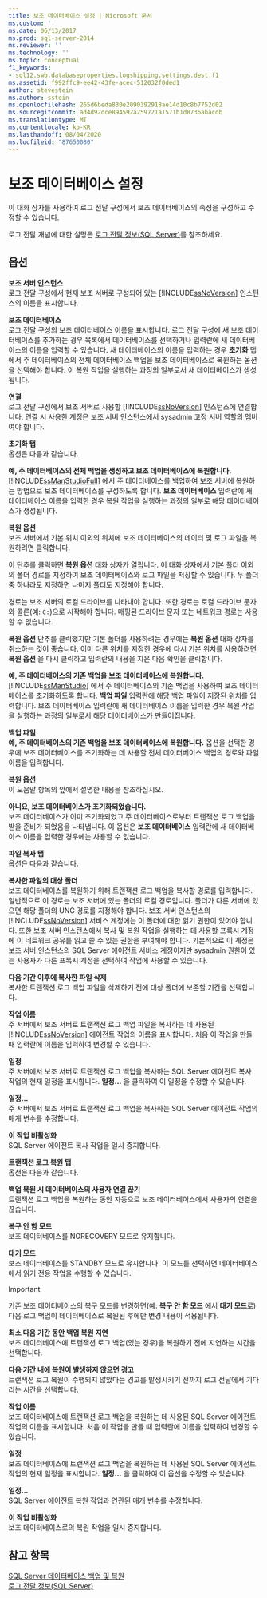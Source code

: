 ```yaml
---
title: 보조 데이터베이스 설정 | Microsoft 문서
ms.custom: ''
ms.date: 06/13/2017
ms.prod: sql-server-2014
ms.reviewer: ''
ms.technology: ''
ms.topic: conceptual
f1_keywords:
- sql12.swb.databaseproperties.logshipping.settings.dest.f1
ms.assetid: f992ffc9-ee42-43fe-acec-512032f0ded1
author: stevestein
ms.author: sstein
ms.openlocfilehash: 265d6beda830e2090392918ae14d10c8b7752d02
ms.sourcegitcommit: ad4d92dce894592a259721a1571b1d8736abacdb
ms.translationtype: MT
ms.contentlocale: ko-KR
ms.lasthandoff: 08/04/2020
ms.locfileid: "87650080"
---
```

# <a name="secondary-database-settings"></a>보조 데이터베이스 설정
  이 대화 상자를 사용하여 로그 전달 구성에서 보조 데이터베이스의 속성을 구성하고 수정할 수 있습니다.  
  
 로그 전달 개념에 대한 설명은 [로그 전달 정보&#40;SQL Server&#41;](../../database-engine/log-shipping/about-log-shipping-sql-server.md)를 참조하세요.  
  
## <a name="options"></a>옵션  
 **보조 서버 인스턴스**  
 로그 전달 구성에서 현재 보조 서버로 구성되어 있는 [!INCLUDE[ssNoVersion](../../includes/ssnoversion-md.md)] 인스턴스의 이름을 표시합니다.  
  
 **보조 데이터베이스**  
 로그 전달 구성의 보조 데이터베이스 이름을 표시합니다. 로그 전달 구성에 새 보조 데이터베이스를 추가하는 경우 목록에서 데이터베이스를 선택하거나 입력란에 새 데이터베이스의 이름을 입력할 수 있습니다. 새 데이터베이스의 이름을 입력하는 경우 **초기화** 탭에서 주 데이터베이스의 전체 데이터베이스 백업을 보조 데이터베이스로 복원하는 옵션을 선택해야 합니다. 이 복원 작업을 실행하는 과정의 일부로서 새 데이터베이스가 생성됩니다.  
  
 **연결**  
 로그 전달 구성에서 보조 서버로 사용할 [!INCLUDE[ssNoVersion](../../includes/ssnoversion-md.md)] 인스턴스에 연결합니다. 연결 시 사용한 계정은 보조 서버 인스턴스에서 sysadmin 고정 서버 역할의 멤버여야 합니다.  
  
 **초기화 탭**  
 옵션은 다음과 같습니다.  
  
 **예, 주 데이터베이스의 전체 백업을 생성하고 보조 데이터베이스에 복원합니다.**  
 [!INCLUDE[ssManStudioFull](../../includes/ssmanstudiofull-md.md)] 에서 주 데이터베이스를 백업하여 보조 서버에 복원하는 방법으로 보조 데이터베이스를 구성하도록 합니다. **보조 데이터베이스** 입력란에 새 데이터베이스 이름을 입력한 경우 복원 작업을 실행하는 과정의 일부로 해당 데이터베이스가 생성됩니다.  
  
 **복원 옵션**  
 보조 서버에서 기본 위치 이외의 위치에 보조 데이터베이스의 데이터 및 로그 파일을 복원하려면 클릭합니다.  
  
 이 단추를 클릭하면 **복원 옵션** 대화 상자가 열립니다. 이 대화 상자에서 기본 폴더 이외의 폴더 경로를 지정하여 보조 데이터베이스와 로그 파일을 저장할 수 있습니다. 두 폴더 중 하나라도 지정하면 나머지 폴더도 지정해야 합니다.  
  
 경로는 보조 서버의 로컬 드라이브를 나타내야 합니다. 또한 경로는 로컬 드라이브 문자와 콜론(예: `C:`)으로 시작해야 합니다. 매핑된 드라이브 문자 또는 네트워크 경로는 사용할 수 없습니다.  
  
 **복원 옵션** 단추를 클릭했지만 기본 폴더를 사용하려는 경우에는 **복원 옵션** 대화 상자를 취소하는 것이 좋습니다. 이미 다른 위치를 지정한 경우에 다시 기본 위치를 사용하려면 **복원 옵션** 을 다시 클릭하고 입력란의 내용을 지운 다음 확인을 클릭합니다.  
  
 **예, 주 데이터베이스의 기존 백업을 보조 데이터베이스에 복원합니다.**  
 [!INCLUDE[ssManStudio](../../includes/ssmanstudio-md.md)] 에서 주 데이터베이스의 기존 백업을 사용하여 보조 데이터베이스를 초기화하도록 합니다. **백업 파일** 입력란에 해당 백업 파일이 저장된 위치를 입력합니다. 보조 데이터베이스 입력란에 새 데이터베이스 이름을 입력한 경우 복원 작업을 실행하는 과정의 일부로서 해당 데이터베이스가 만들어집니다.  
  
 **백업 파일**  
 **예, 주 데이터베이스의 기존 백업을 보조 데이터베이스에 복원합니다.** 옵션을 선택한 경우에 보조 데이터베이스를 초기화하는 데 사용할 전체 데이터베이스 백업의 경로와 파일 이름을 입력합니다.  
  
 **복원 옵션**  
 이 도움말 항목의 앞에서 설명한 내용을 참조하십시오.  
  
 **아니요, 보조 데이터베이스가 초기화되었습니다.**  
 보조 데이터베이스가 이미 초기화되었고 주 데이터베이스로부터 트랜잭션 로그 백업을 받을 준비가 되었음을 나타냅니다. 이 옵션은 **보조 데이터베이스** 입력란에 새 데이터베이스 이름을 입력한 경우에는 사용할 수 없습니다.  
  
 **파일 복사 탭**  
 옵션은 다음과 같습니다.  
  
 **복사한 파일의 대상 폴더**  
 보조 데이터베이스를 복원하기 위해 트랜잭션 로그 백업을 복사할 경로를 입력합니다. 일반적으로 이 경로는 보조 서버에 있는 폴더의 로컬 경로입니다. 폴더가 다른 서버에 있으면 해당 폴더의 UNC 경로를 지정해야 합니다. 보조 서버 인스턴스의 [!INCLUDE[ssNoVersion](../../includes/ssnoversion-md.md)] 서비스 계정에는 이 폴더에 대한 읽기 권한이 있어야 합니다. 또한 보조 서버 인스턴스에서 복사 및 복원 작업을 실행하는 데 사용할 프록시 계정에 이 네트워크 공유를 읽고 쓸 수 있는 권한을 부여해야 합니다. 기본적으로 이 계정은 보조 서버 인스턴스의 SQL Server 에이전트 서비스 계정이지만 sysadmin 권한이 있는 사용자가 다른 프록시 계정을 선택하여 작업에 사용할 수 있습니다.  
  
 **다음 기간 이후에 복사한 파일 삭제**  
 복사한 트랜잭션 로그 백업 파일을 삭제하기 전에 대상 폴더에 보존할 기간을 선택합니다.  
  
 **작업 이름**  
 주 서버에서 보조 서버로 트랜잭션 로그 백업 파일을 복사하는 데 사용된 [!INCLUDE[ssNoVersion](../../includes/ssnoversion-md.md)] 에이전트 작업의 이름을 표시합니다. 처음 이 작업을 만들 때 입력란에 이름을 입력하여 변경할 수 있습니다.  
  
 **일정**  
 주 서버에서 보조 서버로 트랜잭션 로그 백업을 복사하는 SQL Server 에이전트 복사 작업의 현재 일정을 표시합니다. **일정...** 을 클릭하여 이 일정을 수정할 수 있습니다.  
  
 **일정...**  
 주 서버에서 보조 서버로 트랜잭션 로그 백업을 복사하는 SQL Server 에이전트 작업의 매개 변수를 수정합니다.  
  
 **이 작업 비활성화**  
 SQL Server 에이전트 복사 작업을 일시 중지합니다.  
  
 **트랜잭션 로그 복원 탭**  
 옵션은 다음과 같습니다.  
  
 **백업 복원 시 데이터베이스의 사용자 연결 끊기**  
 트랜잭션 로그 백업을 복원하는 동안 자동으로 보조 데이터베이스에서 사용자의 연결을 끊습니다.  
  
 **복구 안 함 모드**  
 보조 데이터베이스를 NORECOVERY 모드로 유지합니다.  
  
 **대기 모드**  
 보조 데이터베이스를 STANDBY 모드로 유지합니다. 이 모드를 선택하면 데이터베이스에서 읽기 전용 작업을 수행할 수 있습니다.  
  
> [!IMPORTANT]  
>  기존 보조 데이터베이스의 복구 모드를 변경하면(예: **복구 안 함 모드** 에서 **대기 모드**로) 다음 로그 백업이 데이터베이스로 복원된 후에만 변경 내용이 적용됩니다.  
  
 **최소 다음 기간 동안 백업 복원 지연**  
 보조 데이터베이스에 트랜잭션 로그 백업(있는 경우)을 복원하기 전에 지연하는 시간을 선택합니다.  
  
 **다음 기간 내에 복원이 발생하지 않으면 경고**  
 트랜잭션 로그 복원이 수행되지 않았다는 경고를 발생시키기 전까지 로그 전달에서 기다리는 시간을 선택합니다.  
  
 **작업 이름**  
 보조 데이터베이스에 트랜잭션 로그 백업을 복원하는 데 사용된 SQL Server 에이전트 작업의 이름을 표시합니다. 처음 이 작업을 만들 때 입력란에 이름을 입력하여 변경할 수 있습니다.  
  
 **일정**  
 보조 데이터베이스에 트랜잭션 로그 백업을 복원하는 데 사용된 SQL Server 에이전트 작업의 현재 일정을 표시합니다. **일정...** 을 클릭하여 이 옵션을 수정할 수 있습니다.  
  
 **일정...**  
 SQL Server 에이전트 복원 작업과 연관된 매개 변수를 수정합니다.  
  
 **이 작업 비활성화**  
 보조 데이터베이스로의 복원 작업을 일시 중지합니다.  
  
## <a name="see-also"></a>참고 항목  
 [SQL Server 데이터베이스 백업 및 복원](../backup-restore/back-up-and-restore-of-sql-server-databases.md)   
 [로그 전달 정보&#40;SQL Server&#41;](../../database-engine/log-shipping/about-log-shipping-sql-server.md)  
  
  
